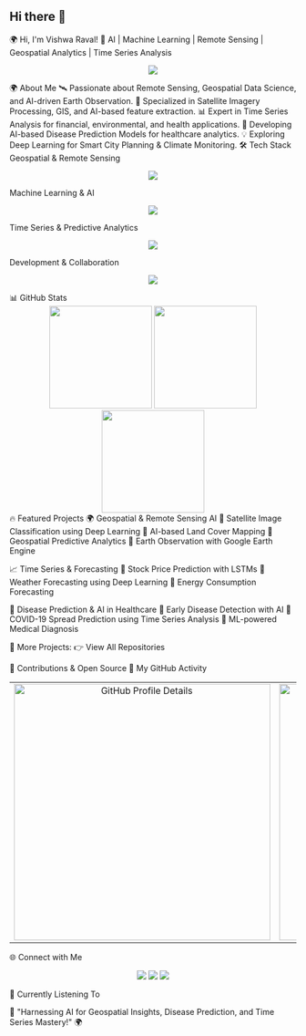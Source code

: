 ## Hi there 👋
🌍 Hi, I'm Vishwa Raval!
🚀 AI | Machine Learning | Remote Sensing | Geospatial Analytics | Time Series Analysis

<p align="center"> <img src="https://readme-typing-svg.herokuapp.com?font=Fira+Code&size=22&pause=1000&color=FFD700&center=true&vCenter=true&width=1000&lines=AI-Driven+Geospatial+Analytics;Time+Series+&+Financial+Data+Modeling;Satellite+Imagery+Processing+with+Deep+Learning;Disease+Prediction+using+ML;Robust+AI+for+Smart+Decision+Making;Exploring+the+Intersection+of+AI+&+Data+Science"> </p>
🌍 About Me
🛰️ Passionate about Remote Sensing, Geospatial Data Science, and AI-driven Earth Observation.
📡 Specialized in Satellite Imagery Processing, GIS, and AI-based feature extraction.
📊 Expert in Time Series Analysis for financial, environmental, and health applications.
🏥 Developing AI-based Disease Prediction Models for healthcare analytics.
💡 Exploring Deep Learning for Smart City Planning & Climate Monitoring.
🛠️ Tech Stack
Geospatial & Remote Sensing
<p align="center"> <img src="https://skillicons.dev/icons?i=python,tensorflow,pytorch,sklearn,numpy,pandas,matplotlib,seaborn,qgis,googleearthengine" /> </p>
Machine Learning & AI
<p align="center"> <img src="https://skillicons.dev/icons?i=python,tensorflow,pytorch,sklearn,jupyter" /> </p>
Time Series & Predictive Analytics
<p align="center"> <img src="https://skillicons.dev/icons?i=statsmodels,forecasting,lstm,prophet,arima" /> </p>
Development & Collaboration
<p align="center"> <img src="https://skillicons.dev/icons?i=git,github,vscode,linux" /> </p>
📊 GitHub Stats
<div align="center"> <img src="https://github-readme-stats.vercel.app/api?username=Vishhh25&show_icons=true&theme=react&count_private=true" height="180px"/> <img src="https://github-readme-streak-stats.herokuapp.com/?user=Vishhh25&theme=react" height="180px"/> <img src="https://github-readme-stats.vercel.app/api/top-langs/?username=Vishhh25&layout=compact&theme=react" height="180px"/> </div>
🔥 Featured Projects
🌍 Geospatial & Remote Sensing AI
📌 Satellite Image Classification using Deep Learning
📌 AI-based Land Cover Mapping
📌 Geospatial Predictive Analytics
📌 Earth Observation with Google Earth Engine

📈 Time Series & Forecasting
📌 Stock Price Prediction with LSTMs
📌 Weather Forecasting using Deep Learning
📌 Energy Consumption Forecasting

🏥 Disease Prediction & AI in Healthcare
📌 Early Disease Detection with AI
📌 COVID-19 Spread Prediction using Time Series Analysis
📌 ML-powered Medical Diagnosis

🎯 More Projects: 👉 View All Repositories

🎯 Contributions & Open Source
📡 My GitHub Activity
<table align="center"> <tr> <td align="center"><img src="https://github-profile-summary-cards.vercel.app/api/cards/profile-details?username=Vishhh25&theme=react" width="450px" alt="GitHub Profile Details"/></td> <td align="center"><img src="https://github-readme-activity-graph.vercel.app/graph?username=Vishhh25&theme=react-dark" width="450px" alt="GitHub Activity Graph"/></td> </tr> </table>
🌐 Connect with Me
<p align="center"> <a href="#"><img src="https://img.shields.io/badge/LinkedIn-0077B5?style=for-the-badge&logo=linkedin&logoColor=white"></a> <a href="#"><img src="https://img.shields.io/badge/Portfolio-000000?style=for-the-badge&logo=vercel&logoColor=white"></a> <a href="mailto:#"><img src="https://img.shields.io/badge/Email-D14836?style=for-the-badge&logo=gmail&logoColor=white"></a> </p>
🎵 Currently Listening To

🚀 "Harnessing AI for Geospatial Insights, Disease Prediction, and Time Series Mastery!" 🌍


<!--
**Vishhh25/Vishhh25** is a ✨ _special_ ✨ repository because its `README.md` (this file) appears on your GitHub profile.

Here are some ideas to get you started:

- 🔭 I’m currently working on ...
- 🌱 I’m currently learning ...
- 👯 I’m looking to collaborate on ...
- 🤔 I’m looking for help with ...
- 💬 Ask me about ...
- 📫 How to reach me: ...
- 😄 Pronouns: ...
- ⚡ Fun fact: ...
-->
